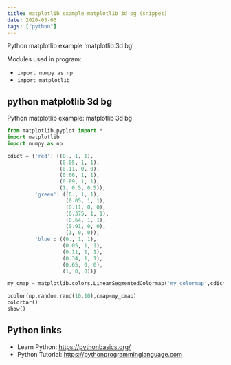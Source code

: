 ```yaml
---
title: matplotlib example matplotlib 3d bg (snippet)
date: 2020-03-03
tags: ["python"]
---
```

Python matplotlib example 'matplotlib 3d bg'


Modules used in program: 
* `import numpy as np`
* `import matplotlib`

## python matplotlib 3d bg

Python matplotlib example: matplotlib 3d bg

```python
from matplotlib.pyplot import *
import matplotlib
import numpy as np

cdict = {'red': ((0., 1, 1),
                 (0.05, 1, 1),
                 (0.11, 0, 0),
                 (0.66, 1, 1),
                 (0.89, 1, 1),
                 (1, 0.5, 0.5)),
         'green': ((0., 1, 1),
                   (0.05, 1, 1),
                   (0.11, 0, 0),
                   (0.375, 1, 1),
                   (0.64, 1, 1),
                   (0.91, 0, 0),
                   (1, 0, 0)),
         'blue': ((0., 1, 1),
                  (0.05, 1, 1),
                  (0.11, 1, 1),
                  (0.34, 1, 1),
                  (0.65, 0, 0),
                  (1, 0, 0))}

my_cmap = matplotlib.colors.LinearSegmentedColormap('my_colormap',cdict,256)

pcolor(np.random.rand(10,10),cmap=my_cmap)
colorbar()
show()

```

## Python links

- Learn Python: https://pythonbasics.org/
- Python Tutorial: https://pythonprogramminglanguage.com

